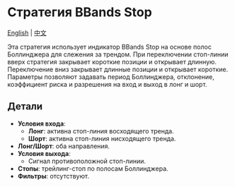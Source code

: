 # Стратегия BBands Stop
[English](README.md) | [中文](README_cn.md)

Эта стратегия использует индикатор BBands Stop на основе полос Боллинджера для слежения за трендом. При переключении стоп-линии вверх стратегия закрывает короткие позиции и открывает длинную. Переключение вниз закрывает длинные позиции и открывает короткие. Параметры позволяют задавать период Боллинджера, отклонение, коэффициент риска и разрешения на вход и выход в лонг и шорт.

## Детали

- **Условия входа**:
  - **Лонг**: активна стоп-линия восходящего тренда.
  - **Шорт**: активна стоп-линия нисходящего тренда.
- **Лонг/Шорт**: оба направления.
- **Условия выхода**:
  - Сигнал противоположной стоп-линии.
- **Стопы**: трейлинг-стоп по полосам Боллинджера.
- **Фильтры**: отсутствуют.
